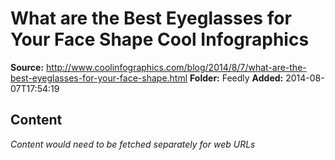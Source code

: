 # What are the Best Eyeglasses for Your Face Shape Cool Infographics

**Source:** http://www.coolinfographics.com/blog/2014/8/7/what-are-the-best-eyeglasses-for-your-face-shape.html
**Folder:** Feedly
**Added:** 2014-08-07T17:54:19




## Content
*Content would need to be fetched separately for web URLs*
